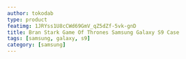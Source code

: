 ```yaml
---
author: tokodab
type: product
featimg: 1JRYss1U8cCWd69GmV_qZ5dZf-5vk-gnD
title: Bran Stark Game Of Thrones Samsung Galaxy S9 Case
tags: [samsung, galaxy, s9]
category: [samsung]
---
```

